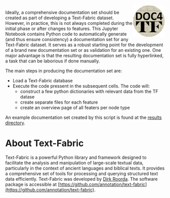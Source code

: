 <img src="images/DOC4TF.png" width="100" height="100" style="float: right;">

Ideally, a comprehensive documentation set should be created as part of developing a Text-Fabric dataset. However, in practice, this is not always completed during the initial phase or after changes to features. This Jupyter Notebook contains Python code to automatically generate (and thus ensure consistency) a documentation set for any Text-Fabric dataset. It serves as a robust starting point for the development of a brand new documentation set or as validation for an existing one. One major advantage is that the resulting documentation set is fully hyperlinked, a task that can be laborious if done manually.

The main steps in producing the documentation set are:
* Load a Text-Fabric database
* Execute the code pressent in the subsequent cells. The code will:
   * construct a few python dictionaries with relevant data from the TF datase 
   * create separate files for each feature
   * create an overview page of all featers per node type

An example documentation set created by this script is found at the [results directory](https://github.com/tonyjurg/Doc4TF/blob/main/results/featurebynodetype.md). 

# About Text-Fabric

Text-Fabric is a powerful Python library and framework designed to facilitate the analysis and manipulation of large-scale textual data, particularly in the context of ancient languages and biblical texts. It provides a comprehensive set of tools for processing and querying structured text data efficiently. Text-Fabric was developed by [Dirk Roorda](https://github.com/dirkroorda). The software package is accessible at [https://github.com/annotation/text-fabric](https://github.com/annotation/text-fabric).
